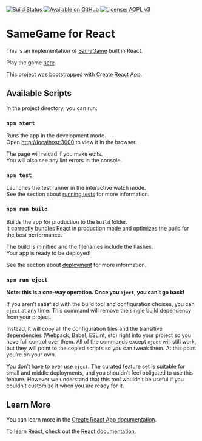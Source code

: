 [![Build Status](https://drone.matt-barnes.co.uk/api/badges/mb2g17/SameGameForReact/status.svg)](https://drone.matt-barnes.co.uk/mb2g17/SameGameForReact)
[![Available on GitHub](https://img.shields.io/badge/Available%20on-GitHub-white?style=flat-square&logo=github)](https://github.com/mb2g17/SameGameForReact)
[![License: AGPL v3](https://img.shields.io/badge/Licensed%20under-AGPLv3-blue?logo=gnu)](https://www.gnu.org/licenses/agpl-3.0)

# SameGame for React

This is an implementation of [SameGame](https://en.wikipedia.org/wiki/SameGame) built in React.

Play the game [here](https://mb2g17.github.io/SameGameForReact/).

This project was bootstrapped with [Create React App](https://github.com/facebook/create-react-app).

## Available Scripts

In the project directory, you can run:

### `npm start`

Runs the app in the development mode.<br>
Open [http://localhost:3000](http://localhost:3000) to view it in the browser.

The page will reload if you make edits.<br>
You will also see any lint errors in the console.

### `npm test`

Launches the test runner in the interactive watch mode.<br>
See the section about [running tests](https://facebook.github.io/create-react-app/docs/running-tests) for more information.

### `npm run build`

Builds the app for production to the `build` folder.<br>
It correctly bundles React in production mode and optimizes the build for the best performance.

The build is minified and the filenames include the hashes.<br>
Your app is ready to be deployed!

See the section about [deployment](https://facebook.github.io/create-react-app/docs/deployment) for more information.

### `npm run eject`

**Note: this is a one-way operation. Once you `eject`, you can’t go back!**

If you aren’t satisfied with the build tool and configuration choices, you can `eject` at any time. This command will remove the single build dependency from your project.

Instead, it will copy all the configuration files and the transitive dependencies (Webpack, Babel, ESLint, etc) right into your project so you have full control over them. All of the commands except `eject` will still work, but they will point to the copied scripts so you can tweak them. At this point you’re on your own.

You don’t have to ever use `eject`. The curated feature set is suitable for small and middle deployments, and you shouldn’t feel obligated to use this feature. However we understand that this tool wouldn’t be useful if you couldn’t customize it when you are ready for it.

## Learn More

You can learn more in the [Create React App documentation](https://facebook.github.io/create-react-app/docs/getting-started).

To learn React, check out the [React documentation](https://reactjs.org/).
